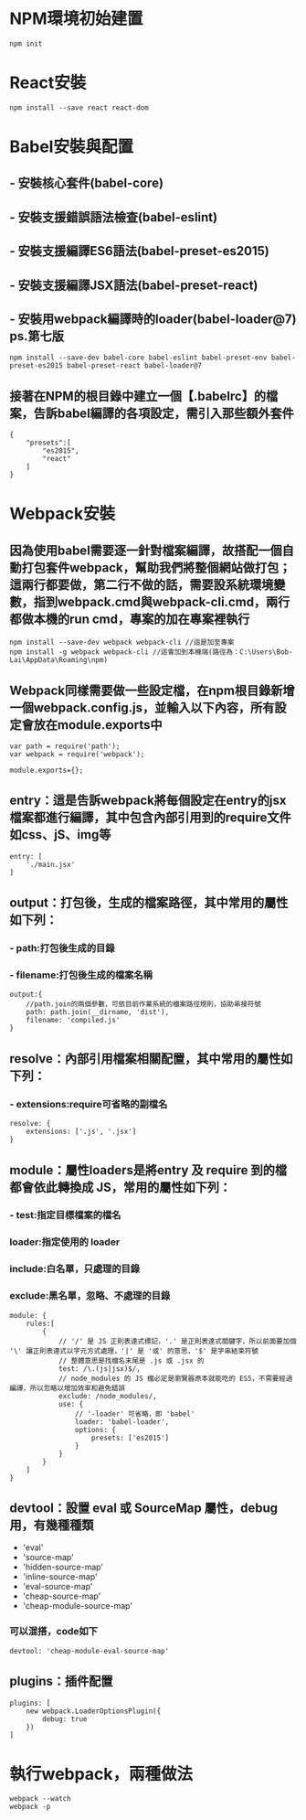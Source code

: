 # NPM環境初始建置
    npm init
# React安裝
    npm install --save react react-dom
# Babel安裝與配置
## - 安裝核心套件(babel-core)
## - 安裝支援錯誤語法檢查(babel-eslint)
## - 安裝支援編譯ES6語法(babel-preset-es2015)
## - 安裝支援編譯JSX語法(babel-preset-react)
## - 安裝用webpack編譯時的loader(babel-loader@7) ps.第七版
    npm install --save-dev babel-core babel-eslint babel-preset-env babel-preset-es2015 babel-preset-react babel-loader@7
## 接著在NPM的根目錄中建立一個【.babelrc】的檔案，告訴babel編譯的各項設定，需引入那些額外套件
    {
        "presets":[
            "es2015",
            "react"
        ]
    }
# Webpack安裝
## 因為使用babel需要逐一針對檔案編譯，故搭配一個自動打包套件webpack，幫助我們將整個網站做打包；這兩行都要做，第二行不做的話，需要設系統環境變數，指到webpack.cmd與webpack-cli.cmd，兩行都做本機的run cmd，專案的加在專案裡執行
    npm install --save-dev webpack webpack-cli //這是加至專案
    npm install -g webpack webpack-cli //這會加到本機端(路徑為：C:\Users\Bob-Lai\AppData\Roaming\npm)
## Webpack同樣需要做一些設定檔，在npm根目錄新增一個webpack.config.js，並輸入以下內容，所有設定會放在module.exports中
    var path = require('path');
    var webpack = require('webpack');

    module.exports={};
## entry：這是告訴webpack將每個設定在entry的jsx檔案都進行編譯，其中包含內部引用到的require文件如css、jS、img等
    entry: [
        './main.jsx'
    ]
## output：打包後，生成的檔案路徑，其中常用的屬性如下列：
### - path:打包後生成的目錄
### - filename:打包後生成的檔案名稱
    output:{
        //path.join的兩個參數，可依目前作業系統的檔案路徑規則，協助串接符號
        path: path.join(__dirname, 'dist'),
        filename: 'compiled.js'
    }
## resolve：內部引用檔案相關配置，其中常用的屬性如下列：
### - extensions:require可省略的副檔名
    resolve: {
        extensions: ['.js', '.jsx']
    }
## module：屬性loaders是將entry 及 require 到的檔都會依此轉換成 JS，常用的屬性如下列：
### - test:指定目標檔案的檔名
### loader:指定使用的 loader
### include:白名單，只處理的目錄
### exclude:黑名單，忽略、不處理的目錄
    module: {
        rules:[
            {
                // '/' 是 JS 正則表達式標記，'.' 是正則表達式關鍵字，所以前面要加個 '\' 讓正則表達式以字元方式處理，'|' 是 '或' 的意思，'$' 是字串結束符號
                // 整體意思是找檔名末尾是 .js 或 .jsx 的
                test: /\.(js|jsx)$/,
	            // node_modules 的 JS 檔必定是瀏覽器原本就能吃的 ES5，不需要經過編譯，所以忽略以增加效率和避免錯誤
                exclude: /node_modules/,
                use: {
                    // '-loader' 可省略，即 'babel'
                    loader: 'babel-loader',
                    options: {
                        presets: ['es2015']
                    }
                }
            }
        ]
    }
## devtool：設置 eval 或 SourceMap 屬性，debug 用，有幾種種類
- 'eval'
- 'source-map'
- 'hidden-source-map'
- 'inline-source-map'
- 'eval-source-map'
- 'cheap-source-map'
- 'cheap-module-source-map'
### 可以混搭，code如下
    devtool: 'cheap-module-eval-source-map'
## plugins：插件配置
    plugins: [
        new webpack.LoaderOptionsPlugin({
            debug: true
        })
    ]
# 執行webpack，兩種做法
    webpack --watch
    webpack -p